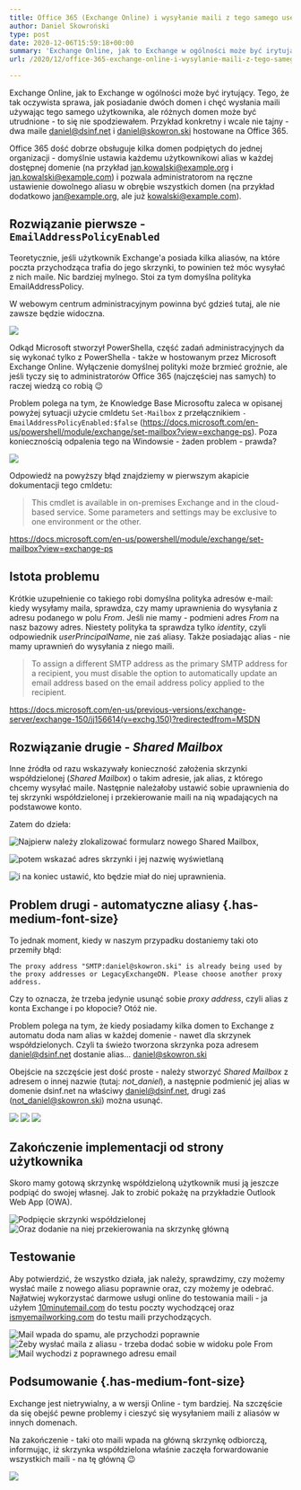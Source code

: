 ```yaml
---
title: Office 365 (Exchange Online) i wysyłanie maili z tego samego username w obydwu domenach
author: Daniel Skowroński
type: post
date: 2020-12-06T15:59:18+00:00
summary: 'Exchange Online, jak to Exchange w ogólności może być irytujący. Tego, że tak oczywista sprawa, jak posiadanie dwóch domen i chęć wysłania maili używając tego samego użytkownika, ale różnych domen może być utrudnione - to się nie spodziewałem. Przykład konkretny i wcale nie tajny - dwa maile daniel\@dsinf.net i daniel\@skowron.ski hostowane na Office 365.'
url: /2020/12/office-365-exchange-online-i-wysylanie-maili-z-tego-samego-username-w-obydwu-domenach/

---
```

Exchange Online, jak to Exchange w ogólności może być irytujący. Tego, że tak oczywista sprawa, jak posiadanie dwóch domen i chęć wysłania maili używając tego samego użytkownika, ale różnych domen może być utrudnione - to się nie spodziewałem. Przykład konkretny i wcale nie tajny - dwa maile daniel@dsinf.net i daniel@skowron.ski hostowane na Office 365.

Office 365 dość dobrze obsługuje kilka domen podpiętych do jednej organizacji - domyślnie ustawia każdemu użytkownikowi alias w każdej dostępnej domenie (na przykład jan.kowalski@example.org i jan.kowalski@example.com) i pozwala administratorom na ręczne ustawienie dowolnego aliasu w obrębie wszystkich domen (na przykład dodatkowo jan@example.org, ale już kowalski@example.com). 

## Rozwiązanie pierwsze - `EmailAddressPolicyEnabled`

Teoretycznie, jeśli użytkownik Exchange'a posiada kilka aliasów, na które poczta przychodząca trafia do jego skrzynki, to powinien też móc wysyłać z nich maile. Nic bardziej mylnego. Stoi za tym domyślna polityka EmailAddressPolicy. 

W webowym centrum administracyjnym powinna być gdzieś tutaj, ale nie zawsze będzie widoczna.

![](/wp-content/uploads/2020/12/Selection_042.png)

Odkąd Microsoft stworzył PowerShella, część zadań administracyjnych da się wykonać tylko z PowerShella - także w hostowanym przez Microsoft Exchange Online. Wyłączenie domyślnej polityki może brzmieć groźnie, ale jeśli tyczy się to administratorów Office 365 (najczęściej nas samych) to raczej wiedzą co robią 😉

Problem polega na tym, że Knowledge Base Microsoftu zaleca w opisanej powyżej sytuacji użycie cmldetu `Set-Mailbox` z przełącznikiem `-EmailAddressPolicyEnabled:$false` (<https://docs.microsoft.com/en-us/powershell/module/exchange/set-mailbox?view=exchange-ps>). Poza koniecznością odpalenia tego na Windowsie - żaden problem - prawda?

![](/wp-content/uploads/2020/12/screen3.png)

Odpowiedź na powyższy błąd znajdziemy w pierwszym akapicie dokumentacji tego cmldetu:

> This cmdlet is available in on-premises Exchange and in the cloud-based service. Some parameters and settings may be exclusive to one environment or the other.

https://docs.microsoft.com/en-us/powershell/module/exchange/set-mailbox?view=exchange-ps


## Istota problemu

Krótkie uzupełnienie co takiego robi domyślna polityka adresów e-mail: kiedy wysyłamy maila, sprawdza, czy mamy uprawnienia do wysyłania z adresu podanego w polu _From_. Jeśli nie mamy - podmieni adres _From_ na nasz bazowy adres. Niestety polityka ta sprawdza tylko _identity_, czyli odpowiednik _userPrincipalName_, nie zaś aliasy. Także posiadając alias - nie mamy uprawnień do wysyłania z niego maili. 

> To assign a different SMTP address as the primary SMTP address for a recipient, you must disable the option to automatically update an email address based on the email address policy applied to the recipient.

https://docs.microsoft.com/en-us/previous-versions/exchange-server/exchange-150/jj156614(v=exchg.150)?redirectedfrom=MSDN

## Rozwiązanie drugie - _Shared Mailbox_

Inne źródła od razu wskazywały konieczność założenia skrzynki współdzielonej (_Shared Mailbox_) o takim adresie, jak alias, z którego chcemy wysyłać maile. Następnie należałoby ustawić sobie uprawnienia do tej skrzynki współdzielonej i przekierowanie maili na nią wpadających na podstawowe konto. 

Zatem do dzieła:

![Najpierw należy zlokalizować formularz nowego Shared Mailbox,](/wp-content/uploads/2020/12/Selection_043.png "Najpierw należy zlokalizować formularz nowego Shared Mailbox,")

![potem wskazać adres skrzynki i jej nazwię wyświetlaną](/wp-content/uploads/2020/12/Selection_044.png "potem wskazać adres skrzynki i jej nazwię wyświetlaną")

![i na koniec ustawić, kto będzie miał do niej uprawnienia.](/wp-content/uploads/2020/12/Selection_045.png "i na koniec ustawić, kto będzie miał do niej uprawnienia.")

## Problem drugi - automatyczne aliasy {.has-medium-font-size}

To jednak moment, kiedy w naszym przypadku dostaniemy taki oto przemiły błąd:

```
The proxy address "SMTP:daniel@skowron.ski" is already being used by the proxy addresses or LegacyExchangeDN. Please choose another proxy address.
```

Czy to oznacza, że trzeba jedynie usunąć sobie _proxy address_, czyli alias z konta Exchange i po kłopocie? Otóż nie. 

Problem polega na tym, że kiedy posiadamy kilka domen to Exchange z automatu doda nam alias w każdej domenie - nawet dla skrzynek współdzielonych. Czyli ta świeżo tworzona skrzynka poza adresem daniel@dsinf.net dostanie alias... daniel@skowron.ski

Obejście na szczęście jest dość proste - należy stworzyć _Shared Mailbox_ z adresem o innej nazwie (tutaj: _not_daniel_), a następnie podmienić jej alias w domenie dsinf.net na właściwy daniel@dsinf.net, drugi zaś (not_daniel@skowron.ski) można usunąć.

![](/wp-content/uploads/2020/12/Selection_047-1.png)
![](/wp-content/uploads/2020/12/Selection_048-1.png)
![](/wp-content/uploads/2020/12/Selection_049-1.png)


## Zakończenie implementacji od strony użytkownika

Skoro mamy gotową skrzynkę współdzieloną użytkownik musi ją jeszcze podpiąć do swojej własnej. Jak to zrobić pokażę na przykładzie Outlook Web App (OWA).

![Podpięcie skrzynki współdzielonej](/wp-content/uploads/2020/12/Selection_051.png "Podpięcie skrzynki współdzielonej")
![Oraz dodanie na niej przekierowania na skrzynkę główną](/wp-content/uploads/2020/12/Selection_052.png "Oraz dodanie na niej przekierowania na skrzynkę główną")

## Testowanie

Aby potwierdzić, że wszystko działa, jak należy, sprawdzimy, czy możemy wysłać maile z nowego aliasu poprawnie oraz, czy możemy je odebrać. Najłatwiej wykorzystać darmowe usługi online do testowania maili - ja użyłem [10minutemail.com](http://10minutemail.com) do testu poczty wychodzącej oraz [ismyemailworking.com][3] do testu maili przychodzących.

![Mail wpada do spamu, ale przychodzi poprawnie](/wp-content/uploads/2020/12/Selection_053.png "Mail wpada do spamu, ale przychodzi poprawnie")
![Żeby wysłać maila z aliasu - trzeba dodać sobie w widoku pole From](/wp-content/uploads/2020/12/Selection_055.png "Żeby wysłać maila z aliasu - trzeba dodać sobie w widoku pole From")
![Mail wychodzi z poprawnego adresu email](/wp-content/uploads/2020/12/Selection_056.png "Mail wychodzi z poprawnego adresu email")

## Podsumowanie {.has-medium-font-size}

Exchange jest nietrywialny, a w wersji Online - tym bardziej. Na szczęście da się obejść pewne problemy i cieszyć się wysyłaniem maili z aliasów w innych domenach.

Na zakończenie - taki oto maili wpada na główną skrzynkę odbiorczą, informując, iż skrzynka współdzielona właśnie zaczęła forwardowanie wszystkich maili - na tę główną 😉

![](/wp-content/uploads/2020/12/Selection_054.png)

 [1]: /wp-content/uploads/2020/12/Selection_042.png
 [2]: /wp-content/uploads/2020/12/screen3.png
 [3]: http://ismyemailworking.com/
 [4]: /wp-content/uploads/2020/12/Selection_053.png
 [5]: /wp-content/uploads/2020/12/Selection_054.png